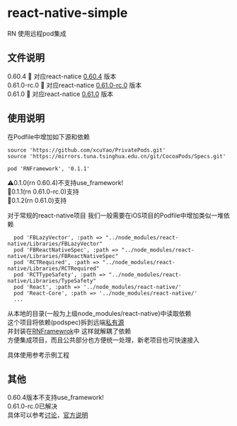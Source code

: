# react-native-simple
RN 使用远程pod集成

## 文件说明

0.60.4 📁 对应react-natice [0.60.4](https://github.com/facebook/react-native/releases/tag/v0.60.4) 版本  
0.61.0-rc.0 📁 对应react-natice [0.61.0-rc.0](https://github.com/facebook/react-native/releases/tag/v0.61.0-rc.0) 版本  
0.61.0 📁 对应react-natice [0.61.0](https://github.com/facebook/react-native/tree/v0.61.0) 版本

## 使用说明
在Podfile中增加如下源和依赖
```
source 'https://github.com/xcuYao/PrivatePods.git'
source 'https://mirrors.tuna.tsinghua.edu.cn/git/CocoaPods/Specs.git'

pod 'RNFramework', '0.1.1'
```
⚠️0.1.0(rn 0.60.4)不支持use_framework!  
🐙0.1.1(rn 0.61.0-rc.0)支持  
🐙0.1.2(rn 0.61.0)支持

对于常规的react-native项目 我们一般需要在iOS项目的Podfile中增加类似一堆依赖
```
  pod 'FBLazyVector', :path => "../node_modules/react-native/Libraries/FBLazyVector"
  pod 'FBReactNativeSpec', :path => "../node_modules/react-native/Libraries/FBReactNativeSpec"
  pod 'RCTRequired', :path => "../node_modules/react-native/Libraries/RCTRequired"
  pod 'RCTTypeSafety', :path => "../node_modules/react-native/Libraries/TypeSafety"
  pod 'React', :path => '../node_modules/react-native/'
  pod 'React-Core', :path => '../node_modules/react-native/'
  ...
```

从本地的目录(一般为上级node_modules/react-native)中读取依赖  
这个项目将依赖(podspec)拆到远端[私有源](https://github.com/xcuYao/PrivatePods)  
并封装在[RNFramewrok](https://github.com/xcuYao/PrivatePods/blob/master/RNFramework/0.1.2/RNFramework.podspec)中 这样就解耦了依赖  
方便集成项目，而且公共部分也方便统一处理，新老项目也可快速接入  

具体使用参考示例工程

## 其他
0.60.4版本不支持use_framework!  
0.61.0-rc.0已解决  
具体可以参考[讨论](https://github.com/facebook/react-native/issues/25349)，[官方说明](https://github.com/facebook/react-native/releases)
